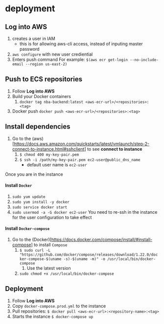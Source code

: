 # deployment

## Log into AWS
1. creates a user in IAM
    - this is for allowing aws-cli access, instead of inputing master password
1. `aws configure` with new user crediential
1. Enters push command For example: `$(aws ecr get-login --no-include-email --region us-east-2)`

## Push to ECS repositories
1. Follow **Log into AWS**
1. Build your Docker containers
    1. `docker tag nba-backend:latest <aws-ecr-url>/<repositories>:<tag>`
1. Docker push `docker push <aws-ecr-url>/<repositories>:<tag>`


## Install dependencies
1. Go to the (aws)[https://docs.aws.amazon.com/quickstarts/latest/vmlaunch/step-2-connect-to-instance.html#sshclient] to see **connect to instance**
    1. `$ chmod 400 my-key-pair.pem`
    1. `$ ssh -i /path/my-key-pair.pem ec2-user@public_dns_name`
        - default user name is `ec2-user`

Once you are in the instance
#### Install `Docker`
1. `sudo yum update`
1. `sudo yum install -y docker`
1. `sudo service docker start`
1. `sudo usermod -a -G docker ec2-user`
You need to re-ssh in the instance for the user configuration to take effect


#### Install `Docker-compose`
1. Go to the (Docker)[https://docs.docker.com/compose/install/#install-compose] to install `Compose`
    1. `$ sudo curl -L "https://github.com/docker/compose/releases/download/1.22.0/docker-compose-$(uname -s)-$(uname -m)" -o /usr/local/bin/docker-compose`
        1. Use the latest version
    1. `sudo chmod +x /usr/local/bin/docker-compose`

## Deployment
1. Follow **Log into AWS**
1. Copy `docker-compose.prod.yml` to the instance
1. Pull repositories: `$ docker pull <aws-ecr-url>:<repository-name>:<tag>`
1. Starts the instance `$ docker-compose up`
